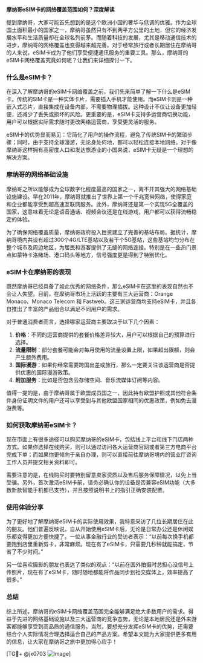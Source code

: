 **摩纳哥eSIM卡的网络覆盖范围如何？深度解读**

提到摩纳哥，大家可能首先想到的是这个欧洲小国的奢华与低调的优雅。作为全球国土面积最小的国家之一，摩纳哥虽然只有不到两平方公里的土地，但它的经济发展水平和生活质量却在全球名列前茅。而随着科技的发展，尤其是移动通信技术的进步，摩纳哥的网络覆盖也变得越来越完善。对于经常旅行或者长期居住在摩纳哥的人来说，eSIM卡成为了他们享受便捷通讯服务的重要工具。那么，摩纳哥的eSIM卡网络覆盖究竟如何呢？让我们来详细探讨一下。

### 什么是eSIM卡？

在深入了解摩纳哥的eSIM卡网络覆盖之前，我们先来简单了解一下什么是eSIM卡。传统的SIM卡是一种实体卡片，需要插入手机才能使用。而eSIM卡则是一种嵌入式芯片，直接集成在设备内部，不需要物理插拔。这种设计不仅让设备更加轻便，还减少了丢失或损坏的风险。更重要的是，eSIM卡支持多运营商切换功能，用户可以根据实际需求随时更改网络运营商，享受更灵活的服务。

eSIM卡的优势显而易见：它简化了用户的操作流程，避免了传统SIM卡的繁琐步骤；同时，由于支持全球漫游，无论身处何地，都可以轻松连接本地网络。对于像摩纳哥这样拥有高密度人口和发达旅游业的小国来说，eSIM卡无疑是一个理想的解决方案。

### 摩纳哥的网络基础设施

摩纳哥之所以能够成为全球数字化程度最高的国家之一，离不开其强大的网络基础设施建设。早在2011年，摩纳哥就推出了世界上第一个千兆宽带网络，使得家庭和企业都能享受到超高速互联网服务。此外，摩纳哥还是第一个实现5G全覆盖的国家，这意味着无论是语音通话、视频会议还是在线游戏，用户都可以获得流畅稳定的体验。

为了确保网络覆盖质量，摩纳哥政府投入巨资建立了完善的基站布局。据统计，摩纳哥境内共设有超过300个4G/LTE基站以及若干个5G基站，这些基站均匀分布在整个城市及周边地区，为居民和游客提供了无缝的网络连接。特别是在一些热门景点如蒙特卡洛赌场、港口码头等地方，信号强度更是得到了特别优化。

### eSIM卡在摩纳哥的表现

既然摩纳哥已经具备了如此优秀的网络条件，那么eSIM卡在这里的表现自然也不会让人失望。目前，在摩纳哥市场上活跃的主要有三大运营商：Orange Monaco、Monaco Telecom 和 Fastweb。这三家运营商均支持eSIM卡，并且各自推出了丰富的产品组合以满足不同用户的需求。

对于普通消费者而言，选择哪家运营商主要取决于以下几个因素：

1. **价格**：不同的运营商提供的套餐价格差异较大，用户可以根据自己的预算进行选择。
2. **流量限制**：部分套餐可能会对每月使用的流量设置上限，如果超出限额，则会产生额外费用。
3. **国际漫游**：如果你经常需要跨国出差或旅行，那么一定要关注该运营商是否提供优惠的国际漫游政策。
4. **附加服务**：比如是否包含云存储空间、音乐流媒体订阅等内容。

值得一提的是，由于摩纳哥属于欧盟成员国之一，因此持有欧盟护照或其他符合条件身份证明文件的用户还可以享受到与其他欧盟国家相同的优惠政策，例如免去漫游费等。

### 如何获取摩纳哥eSIM卡？

现在市面上有很多途径可以购买摩纳哥的eSIM卡，包括线上平台和线下门店两种方式。如果你选择在线购买，则可以通过访问各大运营商官网或者第三方电商平台完成下单；而如果你更倾向于亲自办理，则可以直接前往摩纳哥境内的营业厅咨询工作人员并提交相关资料即可。

需要注意的是，在线购买时要特别留意卖家资质以及售后服务保障情况，以免上当受骗。另外，首次激活eSIM卡前，请务必确认你的设备是否兼容eSIM功能（大多数新款智能手机都已支持），并且按照说明书上的指引正确安装配置。

### 使用体验分享

为了更好地了解摩纳哥eSIM卡的实际使用效果，我特意采访了几位长期居住在此的朋友。他们普遍反映说，自从开始使用eSIM卡后，无论是日常办公还是休闲娱乐都变得更加方便快捷了。一位从事金融行业的受访者表示：“以前每次换手机都要跑到店里重新剪卡，非常麻烦。现在有了eSIM卡，只需要几秒钟就能搞定，节省了不少时间。”

另一位喜欢摄影的朋友也表达了类似的观点：“以前在国外拍摄时总担心没信号上传照片，现在有了eSIM卡，随时随地都能将作品同步到社交媒体上，效率提高了很多。”

### 总结

综上所述，摩纳哥的eSIM卡网络覆盖范围完全能够满足绝大多数用户的需求。得益于先进的网络基础设施以及三大运营商的竞争态势，无论是本地居民还是外来游客都能够享受到高品质的通信服务。当然，要想充分发挥eSIM卡的优势，还需要结合个人实际情况合理选择适合自己的产品方案。希望本文能为大家提供更多有用的信息，让大家在摩纳哥之旅中更加得心应手！

[TG💪+ @jx0703 ![Image](https://github.com/user-attachments/assets/dbca1d08-cadb-493c-b0ec-ad6f7a83f270)]